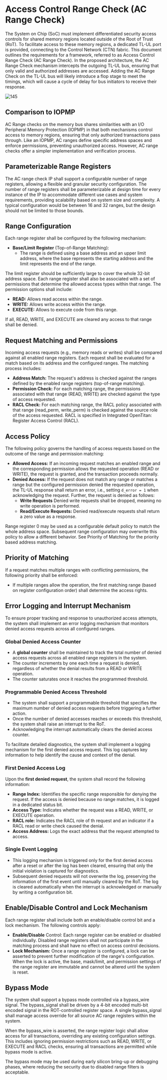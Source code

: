 # Access Control Range Check (AC Range Check)

The System on Chip (SoC) must implement differentiated security access controls for shared memory regions located outside of the Root of Trust (RoT).
To facilitate access to these memory regions, a dedicated TL-UL port is provided, connecting to the Control Network (CTN) fabric.
This document outlines the requirements for a framework, referred to as Access Control Range Check (AC Range Check).
In the proposed architecture, the AC Range Check mechanism intercepts the outgoing TL-UL bus, ensuring that only valid and authorized addresses are accessed.
Adding the AC Range Check on the TL-UL bus will likely introduce a flop stage to meet the timings, which will cause a cycle of delay for bus initiators to receive their response.

![145](./doc/ac_range_check.svg)

## Comparison to IOPMP

AC Range checks on the memory bus shares similarities with an I/O Peripheral Memory Protection (IOPMP) in that both mechanisms control access to memory regions, ensuring that only authorized transactions pass through.
Like an IOPMP, AC ranges define specific address spaces and enforce permissions, preventing unauthorized access.
However, AC range checks offer a simpler implementation and verification process.

## Parameterizable Range Registers

The AC range check IP shall support a configurable number of range registers, allowing a flexible and granular security configuration.
The number of range registers shall be parameterizable at design time for every instance of the IP to accommodate different use cases and system requirements, providing scalability based on system size and complexity.
A typical configuration would be between 16 and 32 ranges, but the design should not be limited to those bounds.

## Range Configuration

Each range register shall be configured by the following mechanism:

* **Base/Limit Register** (Top-of-Range Matching):
  * The range is defined using a base address and an upper limit address, where the base represents the starting address and the limit represents the end of the range.

The limit register should be sufficiently large to cover the whole 32-bit address space.
Each range register shall also be associated with a set of permissions that determine the allowed access types within that range.
The permission options shall include:

* **READ:** Allows read access within the range.
* **WRITE:** Allows write access within the range.
* **EXECUTE:** Allows to execute code from this range.

If all, READ, WRITE, and EXECUTE are cleared any access to that range shall be denied.

## Request Matching and Permissions

Incoming access requests (e.g., memory reads or writes) shall be compared against all enabled range registers.
Each request shall be evaluated for a match based on its address and the configured ranges.
The matching process includes:

* **Address Match:** The request's address is checked against the ranges defined by the enabled range registers (top-of-range matching).
* **Permission Check:** For each matching range, the permissions associated with that range (READ, WRITE) are checked against the type of access requested.
* **RACL Check:** For each matching range, the RACL policy associated with that range (read_perm, write_perm) is checked against the source role of the access requested.
RACL is specified in Integrated OpenTitan: Register Access Control (RACL).

## Access Policy

The following policy governs the handling of access requests based on the outcome of the range and permission matching:

* **Allowed Access:** If an incoming request matches an enabled range and the corresponding permission allows the requested operation (READ or WRITE), the request is granted, and the transaction proceeds normally.
* **Denied Access:** If the request does not match any range or matches a range but the configured permission denied the requested operation, the TL-UL response shall return an error, i.e., setting `d_error = 1` when acknowledging the request.
Further, the request is denied as follows:
  * **Write Requests** Denied write requests shall be dropped, meaning no write operation is performed.
  * **Read/Execute Requests:** Denied read/execute requests shall return a zero value as a response.

Range register 0 may be used as a configurable default policy to match the whole address space.
Subsequent range configuration may overwrite this policy to allow a different behavior.
See Priority of Matching for the priority based address matching.


## Priority of Matching

If a request matches multiple ranges with conflicting permissions, the following priority shall be enforced:

* If multiple ranges allow the operation, the first matching range (based on register configuration order) shall determine the access rights.

## Error Logging and Interrupt Mechanism

To ensure proper tracking and response to unauthorized access attempts, the system shall implement an error logging mechanism that monitors denied access requests across all configured ranges.

### Global Denied Access Counter

* A **global counter** shall be maintained to track the total number of denied access requests across all enabled range registers in the system.
* The counter increments by one each time a request is denied, regardless of whether the denial results from a READ or WRITE operation.
* The counter saturates once it reaches the programmed threshold.

### Programmable Denied Access Threshold

* The system shall support a programmable threshold that specifies the maximum number of denied access requests before triggering a further action.
* Once the number of denied accesses reaches or exceeds this threshold, the system shall raise an interrupt to the RoT.
* Acknowledging the interrupt automatically clears the denied access counter.

To facilitate detailed diagnostics, the system shall implement a logging mechanism for the first denied access request.
This log captures key information to help identify the cause and context of the denial.

### First Denied Access Log

Upon the **first denied request**, the system shall record the following information:

* **Range Index:** Identifies the specific range responsible for denying the request. If the access is denied because no range matches, it is logged in a dedicated status bit.
* **Access Type:** Indicates whether the request was a READ, WRITE, or EXECUTE operation.
* **RACL role:** Indicates the RACL role of th request and an indicator if a RACL read or write check caused the denial.
* **Access Address:** Logs the exact address that the request attempted to access.

### Single Event Logging

* This logging mechanism is triggered only for the first denied access after a reset or after the log has been cleared, ensuring that only the initial violation is captured for diagnostics.
* Subsequent denied requests will not overwrite the log, preserving the information of the first event until manually cleared by the RoT.
The log is cleared automatically when the interrupt is acknowledged or manually by writing a configuration bit.

## Enable/Disable Control and Lock Mechanism

Each range register shall include both an enable/disable control bit and a lock mechanism.
The following controls apply:

* **Enable/Disable** Control: Each range register can be enabled or disabled individually.
Disabled range registers shall not participate in the matching process and shall have no effect on access control decisions.
* **Lock Mechanism:** Once a range register is configured, a lock can be asserted to prevent further modification of the range's configuration.
When the lock is active, the base, mask/limit, and permission settings of the range register are immutable and cannot be altered until the system is reset.

## Bypass Mode

The system shall support a bypass mode controlled via a bypass_wire signal.
The bypass_signal shall be driven by a 4-bit encoded multi-bit encoded signal in the ROT-controlled register space.
A single bypass_signal shall manage access override for all source AC range registers within the system.

When the bypass_wire is asserted, the range register logic shall allow access for all transactions, overriding any existing configuration settings.
This includes ignoring permission restrictions such as READ, WRITE, or  EXECUTE and RACL checks, ensuring all transactions are permitted while bypass mode is active.

The bypass mode may be used during early silicon bring-up or debugging phases, where reducing the security due to disabled range filters is acceptable.
